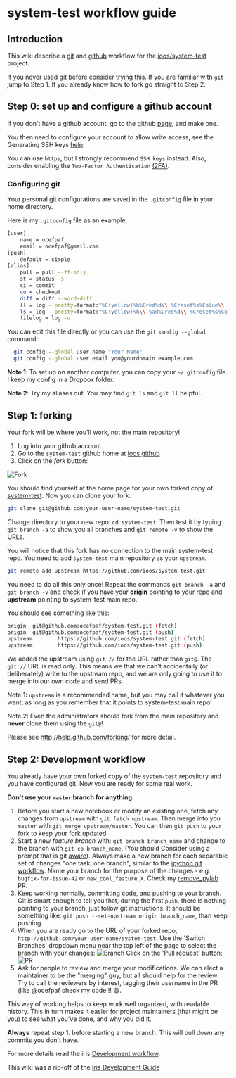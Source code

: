 # system-test workflow guide

## Introduction

This wiki describe a [git](http://git-scm.com/) and
[github](https://github.com/) workflow for the
[ioos/system-test](https://github.com/ioos/system-test/)
project.

If you never used git before consider trying
[this](https://try.github.io/levels/1/challenges/1).
If you are familiar with `git` jump to Step 1.  If you
already know how to fork go straight to Step 2.

## Step 0: set up and configure a github account
If you don't have a github account, go to the github
[page](https://github.com), and make one.

You then need to configure your account to allow write access, see
the Generating SSH keys
[help](https://help.github.com/articles/generating-ssh-keys).

You can use `https`, but I strongly recommend `SSH keys` instead.
Also, consider enabling the `Two-Factor Authentication`
[(2FA)](https://help.github.com/articles/about-two-factor-authentication).

### Configuring git

Your personal git configurations are saved in the `.gitconfig` file in
your home directory.

Here is my `.gitconfig` file as an example:

```bash
[user]
    name = ocefpaf
    email = ocefpaf@gmail.com
[push]
    default = simple
[alias]
    pull = pull --ff-only
    st = status -s
    ci = commit
    co = checkout
    diff = diff --word-diff
    ll = log --pretty=format:"%C(yellow)%h%Cred%d\\ %Creset%s%Cblue\\ [%cn]" --decorate --numstat
    ls = log --pretty=format:"%C(yellow)%h\\ %ad%Cred%d\\ %Creset%s%Cblue\\ [%cn]" --decorate --date=relative
    filelog = log -u
```

You can edit this file directly or you can use the ``git config --global``
command::

```bash
  git config --global user.name "Your Name"
  git config --global user.email you@yourdomain.example.com
```

**Note 1**: To set up on another computer, you can copy your `~/.gitconfig` file.
I keep my config in a Dropbox folder.

**Note 2**: Try my aliases out.  You may find `git ls` and `git ll` helpful.

## Step 1: forking

Your fork will be where you'll work, not the main repository!

1. Log into your github account.
2. Go to the `system-test` github home at
   [ioos github](https://github.com/ioos/system-test)
3. Click on the *fork* button:

 ![Fork](http://scitools.org.uk/iris/docs/latest/_images/forking_button.png)

You should find yourself at the home page for your own forked copy of
[system-test](https://github.com/ioos/system-test).  Now you can clone your
fork.

```bash
git clone git@github.com:your-user-name/system-test.git
```

Change directory to your new repo: `cd system-test`.  Then test it by typing
`git branch -a` to show you all branches and `git remote -v` to show the URLs.

You will notice that this fork has no connection to the main system-test repo.
You need to add `system-test` main repository as your `upstream`.

```bash
git remote add upstream https://github.com/ioos/system-test.git
```

You need to do all this only once!  Repeat the commands `git branch -a` and
`git branch -v` and check if you have your **origin** pointing to your repo and
**upstream** pointing to system-test main repo.

You should see something like this:
```bash
origin  git@github.com:ocefpaf/system-test.git (fetch)
origin  git@github.com:ocefpaf/system-test.git (push)
upstream        https://github.com/ioos/system-test.git (fetch)
upstream        https://github.com/ioos/system-test.git (push)
```

We added the upstream using `git://` for the URL rather than `git@`.  The
`git://` URL is read only.  This means we that we can't accidentally
(or deliberately) write to the upstream repo, and we are only going to
use it to merge into our own code and send PRs.

Note 1: `upstream` is a recommended name, but you may call it whatever you
want, as long as you remember that it points to system-test main repo!

Note 2: Even the administrators should fork from the main repository and
**never** clone them using the `git@`!

Please see http://help.github.com/forking/ for more detail.

## Step 2: Development workflow

You already have your own forked copy of the `system-test` repository and you
have configured git.  Now you are ready for some real work.

**Don't use your `master` branch for anything.**

1. Before you start a new notebook or modify an existing one, fetch any changes
   from `upstream` with `git fetch upstream`.  Then merge into you `master`
   with `git merge upstream/master`.  You can then `git push` to your fork to
   keep your fork updated.
2. Start a new *feature branch* with: `git branch branch_name` and
   change to the branch with `git co branch_name`.  (You should Consider
   using a prompt that is git
   [aware](https://github.com/magicmonty/bash-git-prompt)).
   Always make a new branch for each separable set of changes "one task, one
   branch", similar to the
   [ipython git workflow](http://mail.scipy.org/pipermail/ipython-dev/2010-October/006746.html).
   Name your branch for the purpose of the changes - e.g.
  `bugfix-for-issue-42` or `new_cool_feature_X`.
   Check my [remove_pylab](https://github.com/ocefpaf/system-test/tree/remove_pylab) PR.
3. Keep working normally, committing code, and pushing to your branch.  Git is
   smart enough to tell you that, during the first `push`, there is nothing pointing
   to your branch, just follow git instructions.  It should be something like:
   `git push --set-upstream origin branch_name`, than keep pushing.
4. When you are ready go to the URL of your forked repo,
   `http://github.com/your-user-name/system-test`.  Use the 'Switch Branches'
   dropdown menu near the top left of the page to select the branch with your
   changes:
   ![Branch](http://scitools.org.uk/iris/docs/latest/_images/branch_dropdown.png)
   Click on the 'Pull request' button:
   ![PR](http://scitools.org.uk/iris/docs/latest/_images/pull_button.png)
5. Ask for people to review and merge your modifications.  We can elect a
   maintainer to be the "merging" guy, but all should help for the review.
   Try to call the reviewers by interest, tagging their username in the PR (like
   @ocefpaf check my code!!! :smile:.

This way of working helps to keep work well organized, with readable history.
This in turn makes it easier for project maintainers (that might be you) to see
what you've done, and why you did it.

**Always** repeat step 1. before starting a new branch.  This will pull down
any commits you don't have.

For more details read the iris
[Development workflow](http://scitools.org.uk/iris/docs/latest/developers_guide/gitwash/development_workflow.html).

This wiki was a rip-off of the [Iris Development Guide](http://scitools.org.uk/iris/docs/latest/developers_guide/index.html)

<!--
 LICENSE
=========

We release the documents under the Creative Commons attribution license:
http://creativecommons.org/licenses/by/3.0/

We release the code under the simplified BSD license:

Copyright (c) 2010, Matthew Brett
All rights reserved.

Redistribution and use in source and binary forms, with or without
modification, are permitted provided that the following conditions are
met:

* Redistributions of source code must retain the above copyright notice,
  this list of conditions and the following disclaimer.
* Redistributions in binary form must reproduce the above copyright
  notice, this list of conditions and the following disclaimer in the
  documentation and/or other materials provided with the distribution.

THIS SOFTWARE IS PROVIDED BY THE COPYRIGHT HOLDERS AND CONTRIBUTORS "AS
IS" AND ANY EXPRESS OR IMPLIED WARRANTIES, INCLUDING, BUT NOT LIMITED
TO, THE IMPLIED WARRANTIES OF MERCHANTABILITY AND FITNESS FOR A
PARTICULAR PURPOSE ARE DISCLAIMED. IN NO EVENT SHALL THE COPYRIGHT
HOLDER OR CONTRIBUTORS BE LIABLE FOR ANY DIRECT, INDIRECT, INCIDENTAL,
SPECIAL, EXEMPLARY, OR CONSEQUENTIAL DAMAGES (INCLUDING, BUT NOT LIMITED
TO, PROCUREMENT OF SUBSTITUTE GOODS OR SERVICES; LOSS OF USE, DATA, OR
PROFITS; OR BUSINESS INTERRUPTION) HOWEVER CAUSED AND ON ANY THEORY OF
LIABILITY, WHETHER IN CONTRACT, STRICT LIABILITY, OR TORT (INCLUDING
NEGLIGENCE OR OTHERWISE) ARISING IN ANY WAY OUT OF THE USE OF THIS
SOFTWARE, EVEN IF ADVISED OF THE POSSIBILITY OF SUCH DAMAGE.
-->